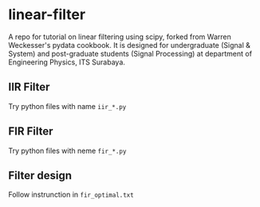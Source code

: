 # linear-filter
A  repo for tutorial on linear filtering using scipy, forked from Warren Weckesser's pydata cookbook.
It is designed for undergraduate (Signal & System) and post-graduate students (Signal Processing) 
at department of Engineering Physics, ITS Surabaya.

## IIR Filter
Try python files with name `iir_*.py`

## FIR Filter
Try python files with neme `fir_*.py`

## Filter design
Follow instrunction in `fir_optimal.txt`
